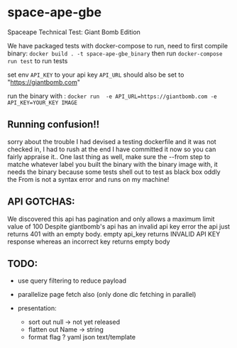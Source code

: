 # space-ape-gbe
Spaceape Technical Test: Giant Bomb Edition

We have packaged tests with docker-compose
to run, need to first compile binary:
`docker build . -t space-ape-gbe_binary`
then
run `docker-compose run test` to run tests


set env `API_KEY` to your api key
`API_URL` should also be set to "https://giantbomb.com"

run the binary with : 
`docker run  -e API_URL=https://giantbomb.com -e API_KEY=YOUR_KEY IMAGE`

## Running confusion!!
sorry about the trouble I had devised a testing dockerfile and it was not checked in, I had to rush at the end
I have committed it now so you can fairly appraise it.. One last thing as well, make sure the 
--from step to matche whatever label you built the binary with
the binary image with, it needs the binary because some tests shell out to test as black box
oddly the From is not a syntax error and runs on my machine! 

## API GOTCHAS:
We discovered this api has pagination and only allows a maximum limit value of 100
Despite giantbomb's api has an invalid api key error the api just returns 401 with an empty body.
empty api_key returns INVALID API KEY response whereas an incorrect key returns empty body

## TODO:
- use query filtering to reduce payload
- parallelize page fetch also (only done dlc fetching in parallel)

- presentation:
  - sort out null -> not yet released
  - flatten out Name -> string
  - format flag ? yaml json text/template


